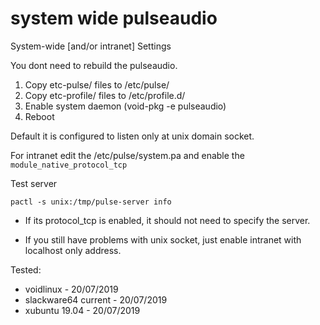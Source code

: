 # system wide pulseaudio

System-wide [and/or intranet] Settings

You dont need to rebuild the pulseaudio.

1. Copy etc-pulse/ files to /etc/pulse/
1. Copy etc-profile/ files to /etc/profile.d/
1. Enable system daemon (void-pkg -e pulseaudio)
1. Reboot

Default it is configured to listen only at unix domain socket.

For intranet edit the /etc/pulse/system.pa and enable the
`module_native_protocol_tcp`

Test server 
```
pactl -s unix:/tmp/pulse-server info
```

* If its protocol_tcp is enabled, it should not need to specify the server.

* If you still have problems with unix socket, just enable intranet with localhost only address.

Tested:
* voidlinux - 20/07/2019
* slackware64 current - 20/07/2019
* xubuntu 19.04 - 20/07/2019





